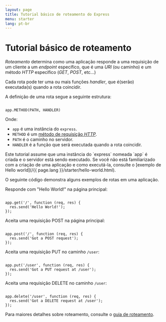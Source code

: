 ```yaml
---
layout: page
title: Tutorial básico de roteamento do Express
menu: starter
lang: pt-br
---
```


# Tutorial básico de roteamento

_Roteamento_ determina como uma aplicação responde a uma requisição de um cliente a um <i>endpoint</i> específico, que é uma <i>URI</i> (ou caminho) e um método <i>HTTP</i> específico (<i>GET</i>, <i>POST</i>, etc...)

Cada rota pode ter uma ou mais funções <i>handler</i>, que é(serão) executada(s) quando a rota coincidir.

A definição de uma rota segue a seguinte estrutura:
<pre><code class="language-javascript" translate="no">
app.METHOD(PATH, HANDLER)
</code></pre>

Onde:

- `app` é uma instância do `express`.
- `METHOD` é um [método de requisição <i>HTTP</i>](https://pt.wikipedia.org/wiki/Hypertext_Transfer_Protocol).
- `PATH` é o caminho no servidor.
- `HANDLER` é a função que será executada quando a rota coincidir.

<div class="doc-box doc-notice" markdown="1">
Este tutorial assume que uma instância do `express` nomeada `app` é criada e o servidor está sendo executado. Se você não está familiarizado com a criação de uma aplicação e como executá-la, consulte o [exemplo de Hello world](/{{ page.lang }}/starter/hello-world.html).
</div>

O seguinte código demonstra alguns exemplos de rotas em uma aplicação.

Responde com "Hello World!" na página principal:

<pre><code class="language-javascript" translate="no">
app.get('/', function (req, res) {
  res.send('Hello World!');
});
</code></pre>

Aceita uma requisição POST na página principal:

<pre><code class="language-javascript" translate="no">
app.post('/', function (req, res) {
  res.send('Got a POST request');
});
</code></pre>

Aceita uma requisição PUT no caminho `/user`:

<pre><code class="language-javascript" translate="no">
app.put('/user', function (req, res) {
  res.send('Got a PUT request at /user');
});
</code></pre>

Aceita uma requisição DELETE no caminho `/user`:

<pre><code class="language-javascript" translate="no">
app.delete('/user', function (req, res) {
  res.send('Got a DELETE request at /user');
});
</code></pre>

Para maiores detalhes sobre roteamento, consulte o [guia de roteamento](/guide/routing.html).
